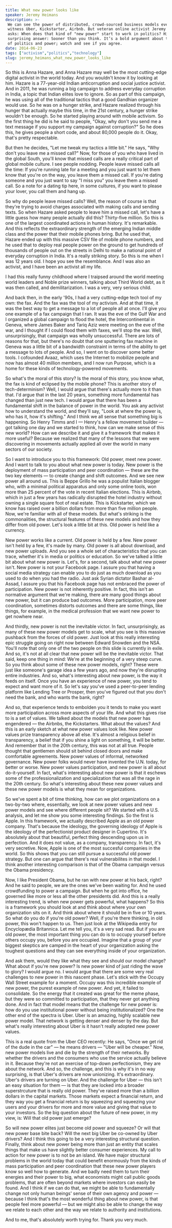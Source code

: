 ```yaml
---
title: What new power looks like
speaker: Jeremy Heimans
description: >-
 We can see the power of distributed, crowd-sourced business models every day —
 witness Uber, Kickstarter, Airbnb. But veteran online activist Jeremy Heimans
 asks: When does that kind of "new power" start to work in politics? His
 surprising answer: Sooner than you think. It’s a bold argument about the future
 of politics and power; watch and see if you agree.
date: 2014-06-23
tags: ["activism","politics","technology"]
slug: jeremy_heimans_what_new_power_looks_like
---
```


So this is Anna Hazare, and Anna Hazare may well be the most cutting-edge digital activist
in the world today. And you wouldn't know it by looking at him. Hazare is a 77-year-old
Indian anticorruption and social justice activist. And in 2011, he was running a big
campaign to address everyday corruption in India, a topic that Indian elites love to
ignore. So as part of this campaign, he was using all of the traditional tactics that a
good Gandhian organizer would use. So he was on a hunger strike, and Hazare realized
through his hunger that actually maybe this time, in the 21st century, a hunger strike
wouldn't be enough. So he started playing around with mobile activism. So the first thing
he did is he said to people, "Okay, why don't you send me a text message if you support
my campaign against corruption?" So he does this, he gives people a short code, and about
80,000 people do it. Okay, that's pretty respectable.

But then he decides, "Let me tweak my tactics a little bit." He says, "Why don't you leave
me a missed call?" Now, for those of you who have lived in the global South, you'll know
that missed calls are a really critical part of global mobile culture. I see people
nodding. People leave missed calls all the time: If you're running late for a meeting and
you just want to let them know that you're on the way, you leave them a missed call. If
you're dating someone and you just want to say "I miss you" you leave them a missed call.
So a note for a dating tip here, in some cultures, if you want to please your lover, you
call them and hang up. 

So why do people leave missed calls? Well, the reason of course is that they're trying to
avoid charges associated with making calls and sending texts. So when Hazare asked people 
to leave him a missed call, let's have a little guess how many people actually did this?
Thirty-five million. So this is one of the largest coordinated actions in human history.
It's remarkable. And this reflects the extraordinary strength of the emerging Indian
middle class and the power that their mobile phones bring. But he used that, Hazare ended
up with this massive CSV file of mobile phone numbers, and he used that to deploy real
people power on the ground to get hundreds of thousands of people out on the streets in
Delhi to make a national point of everyday corruption in India. It's a really striking
story. So this is me when I was 12 years old. I hope you see the resemblance. And I was
also an activist, and I have been an activist all my life.

I had this really funny childhood where I traipsed around the world meeting world leaders
and Noble prize winners, talking about Third World debt, as it was then called, and
demilitarization. I was a very, very serious child. 

And back then, in the early '90s, I had a very cutting-edge tech tool of my own: the fax.
And the fax was the tool of my activism. And at that time, it was the best way to get a
message to a lot of people all at once. I'll give you one example of a fax campaign that I
ran. It was the eve of the Gulf War and I organized a global campaign to flood the hotel,
the Intercontinental in Geneva, where James Baker and Tariq Aziz were meeting on the eve
of the war, and I thought if I could flood them with faxes, we'll stop the war. Well,
unsurprisingly, that campaign was wholly unsuccessful. There are lots of reasons for that,
but there's no doubt that one sputtering fax machine in Geneva was a little bit of a
bandwidth constraint in terms of the ability to get a message to lots of people. And so,
I went on to discover some better tools. I cofounded Avaaz, which uses the Internet to
mobilize people and now has almost 40 million members, and I now run Purpose, which is a
home for these kinds of technology-powered movements.

So what's the moral of this story? Is the moral of this story, you know what, the fax is
kind of eclipsed by the mobile phone? This is another story of tech-determinism? Well, I
would argue that there's actually more to it than that. I'd argue that in the last 20
years, something more fundamental has changed than just new tech. I would argue that
there has been a fundamental shift in the balance of power in the world. You ask any
activist how to understand the world, and they'll say, "Look at where the power is, who
has it, how it's shifting." And I think we all sense that something big is happening. So
Henry Timms and I — Henry's a fellow movement builder — got talking one day and we
started to think, how can we make sense of this new world? How can we describe it and give
it a framework that makes it more useful? Because we realized that many of the lessons
that we were discovering in movements actually applied all over the world in many sectors
of our society.

So I want to introduce you to this framework: Old power, meet new power. And I want to
talk to you about what new power is today. New power is the deployment of mass
participation and peer coordination — these are the two key elements — to create change
and shift outcomes. And we see new power all around us. This is Beppe Grillo he was a
populist Italian blogger who, with a minimal political apparatus and only some online
tools, won more than 25 percent of the vote in recent Italian elections. This is Airbnb,
which in just a few years has radically disrupted the hotel industry without owning a
single square foot of real estate. This is Kickstarter, which we know has raised over a
billion dollars from more than five million people. Now, we're familiar with all of these
models. But what's striking is the commonalities, the structural features of these new
models and how they differ from old power. Let's look a little bit at this. Old power is
held like a currency.

New power works like a current. Old power is held by a few. New power isn't held by a few,
it's made by many. Old power is all about download, and new power uploads. And you see a
whole set of characteristics that you can trace, whether it's in media or politics or
education. So we've talked a little bit about what new power is. Let's, for a second, talk
about what new power isn't. New power is not your Facebook page. I assure you that having
a social media strategy can enable you to do just as much download as you used to do when
you had the radio. Just ask Syrian dictator Bashar al-Assad, I assure you that his
Facebook page has not embraced the power of participation. New power is not inherently
positive. In fact, this isn't an normative argument that we're making, there are many good
things about new power, but it can produce bad outcomes. More participation, more peer
coordination, sometimes distorts outcomes and there are some things, like things, for
example, in the medical profession that we want new power to get nowhere
near.

And thirdly, new power is not the inevitable victor. In fact, unsurprisingly, as many of
these new power models get to scale, what you see is this massive pushback from the forces
of old power. Just look at this really interesting epic struggle going on right now
between Edward Snowden and the NSA. You'll note that only one of the two people on this
slide is currently in exile. And so, it's not at all clear that new power will be the
inevitable victor. That said, keep one thing in mind: We're at the beginning of a very
steep curve. So you think about some of these new power models, right? These were just
like someone's garage idea a few years ago, and now they're disrupting entire industries.
And so, what's interesting about new power, is the way it feeds on itself. Once you have
an experience of new power, you tend to expect and want more of it. So let's say you've
used a peer-to-peer lending platform like Lending Tree or Prosper, then you've figured out
that you don't need the bank, and who wants the bank, right?

And so, that experience tends to embolden you it tends to make you want more
participation across more aspects of your life. And what this gives rise to is a set of
values. We talked about the models that new power has engendered — the Airbnbs, the
Kickstarters. What about the values? And this is an early sketch at what new power values
look like. New power values prize transparency above all else. It's almost a religious 
belief in transparency, a belief that if you shine a light on something, it will be
better. And remember that in the 20th century, this was not at all true. People thought
that gentlemen should sit behind closed doors and make comfortable agreements. New power
values of informal, networked governance. New power folks would never have invented the
U.N. today, for better or worse. New power values participation, and new power is all
about do-it-yourself. In fact, what's interesting about new power is that it eschews some
of the professionalization and specialization that was all the rage in the 20th
century. So what's interesting about these new power values and these new power models is
what they mean for organizations.

So we've spent a bit of time thinking, how can we plot organizations on a two-by-two
where, essentially, we look at new power values and new power models and see where
different people sit? We started with a U.S. analysis, and let me show you some
interesting findings. So the first is Apple. In this framework, we actually described
Apple as an old power company. That's because the ideology, the governing ideology of
Apple is the ideology of the perfectionist product designer in Cupertino. It's absolutely
about that beautiful, perfect thing descending upon us in perfection. And it does not
value, as a company, transparency. In fact, it's very secretive. Now, Apple is one of the
most succesful companies in the world. So this shows that you can still pursue a
successful old power strategy. But one can argue that there's real vulnerabilites in
that model. I think another interesting comparison is that of the Obama campaign versus
the Obama presidency.

Now, I like President Obama, but he ran with new power at his back, right? And he said to
people, we are the ones we've been waiting for. And he used crowdfunding to power a
campaign. But when he got into office, he governed like more or less all the other
presidents did. And this is a really interesting trend, is when new power gets powerful,
what happens? So this is a framework you should look at and think about where your own
organization sits on it. And think about where it should be in five or 10 years. So what
do you do if you're old power? Well, if you're there thinking, in old power, this won't
happen to us. Then just look at the Wikipedia entry for Encyclopædia Britannica. Let me
tell you, it's a very sad read. But if you are old power, the most important thing you can
do is to occupy yourself before others occupy you, before you are occupied. Imagine that a
group of your biggest skeptics are camped in the heart of your organization asking the
toughest questions and they can see everything inside of your organization.

And ask them, would they like what they see and should our model change? What about if
you're new power? Is new power kind of just riding the wave to glory? I would argue no.
I would argue that there are some very real challenges to new power in this nascent phase.
Let's stick with the Occupy Wall Street example for a moment. Occupy was this incredible
example of new power, the purest example of new power. And yet, it failed to consolidate.
So the energy that it created was great for the meme phase, but they were so committed to
participation, that they never got anything done. And in fact that model means that the
challenge for new power is: how do you use institutional power without being
institutionalized? One the other end of the spectra is Uber. Uber is an amazing, highly
scalable new power model. That network is getting denser and denser by the day. But what's
really interesting about Uber is it hasn't really adopted new power values.

This is a real quote from the Uber CEO recently: He says, "Once we get rid of the dude 
in the car" — he means drivers — "Uber will be cheaper." Now, new power models live and
die by the strength of their networks. By whether the drivers and the consumers who use
the service actually believe in it. Because they're not an exercise of top-down
perfectionism, they are about the network. And so, the challenge, and this is why it's in
no way surprising, is that Uber's drivers are now unionizing. It's extraordinary. Uber's
drivers are turning on Uber. And the challenge for Uber — this isn't an easy situation for
them — is that they are locked into a broader superstrcuture that is really old power.
They've raised more than a billion dollars in the capital markets. Those markets expect a
financial return, and they way you get a financial return is by squeezing and squeezing
your users and your drivers for more and more value and giving that value to your
investors. So the big question about the future of new power, in my view, is: Will that
old power just emerge?

 So will new power elites just become old power and squeeze? Or will that new power base
bite back? Will the next big Uber be co-owned by Uber drivers? And I think this going to
be a very interesting structural question. Finally, think about new power being more than
just an entity that scales things that make us have slightly better consumer
experiences. My call to action for new power is to not be an island. We have major
structural problems in the world today that could benefit enormously from the kinds of
mass participation and peer coordination that these new power players know so well how to
generate. And we badly need them to turn their energies and their power to big, what
economists might call public goods problems, that are often beyond markets where investors
can easily be found. And I think if we can do that, we might be able to fundamentally
change not only human beings' sense of their own agency and power — because I think
that's the most wonderful thing about new power, is that people feel more powerful — but
we might also be able to change the way we relate to each other and the way we relate to 
authority and institutions.

And to me, that's absolutely worth trying for. Thank you very much. 

<!--
ad_duration=3.33
comment_count=41
event="TEDSalon Berlin 2014"
external_start_time=0
has_talk_citation=0
intro_duration=11.82
is_subtitle_required="False"
is_talk_featured="True"
language="en"
language_swap="False"
native_language="en"
number_of_related_talks=6
number_of_speakers=1
number_of_subtitled_videos=23
number_of_tags=3
number_of_talk_download_languages=23
number_of_talk_more_resources=1
number_of_talk_recommendations=0
number_of_talks_take_actions=0
post_ad_duration=0.83
published_timestamp="2014-10-31 15:15:29"
recording_date="2014-06-23"
speaker_description="Activist"
speaker_is_published=1
speaker_name="Jeremy Heimans"
talk_name="What new power looks like"
talks_tags=["activism","politics","technology"]
talks_take_action=[]
url_audio="https://download.ted.com/talks/JeremyHeimans_2014S.mp3?apikey=acme-roadrunner"
url_photo_speaker="https://pe.tedcdn.com/images/ted/15db7cd6a4c84f3e90a996380e1c315c38ce2d7a_254x191.jpg"
url_photo_talk="https://pe.tedcdn.com/images/ted/89afe044196c7a874b6d87a780b45219d81476ce_2880x1620.jpg"
url_webpage="https://www.ted.com/talks/jeremy_heimans_what_new_power_looks_like"
video_type_name="TED Stage Talk"
-->